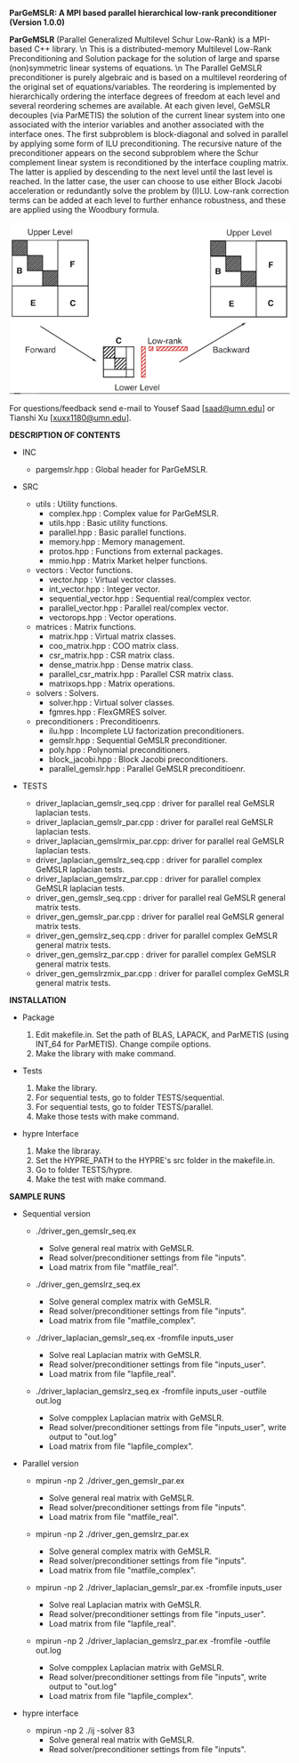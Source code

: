 **ParGeMSLR: A MPI based parallel hierarchical low-rank preconditioner (Version 1.0.0)**

**ParGeMSLR** (Parallel Generalized Multilevel Schur Low-Rank) is a MPI-based C++ library. \n 
This is a distributed-memory Multilevel Low-Rank Preconditioning and Solution package for the solution of large and sparse (non)symmetric linear systems of equations. \n
The Parallel GeMSLR preconditioner is purely algebraic and is based on a multilevel reordering of the original set of equations/variables. 
The reordering is implemented by hierarchically ordering the interface degrees of freedom at each level and several reordering schemes are available. 
At each given level, GeMSLR decouples (via ParMETIS) the solution of the current linear system into one associated with the interior variables and another associated with the interface ones.
The first subproblem is block-diagonal and solved in parallel by applying some form of ILU preconditioning. 
The recursive nature of the preconditioner appears on the second subproblem where the Schur complement linear system is reconditioned by the interface coupling matrix. 
The latter is applied by descending to the next level until the last level is reached. 
In the latter case, the user can choose to use either Block Jacobi acceleration or redundantly solve the problem by (I)LU. 
Low-rank correction terms can be added at each level to further enhance robustness, and these are applied using the Woodbury formula.

![ParGeMSLR](2-levels.png)

For questions/feedback send e-mail to Yousef Saad [saad@umn.edu] or Tianshi Xu [xuxx1180@umn.edu].


**DESCRIPTION OF CONTENTS**

 * INC
   - pargemslr.hpp                     : Global header for ParGeMSLR.

 * SRC
   - utils                             : Utility functions.
      - complex.hpp                    : Complex value for ParGeMSLR.
      - utils.hpp                      : Basic utility functions.
      - parallel.hpp                   : Basic parallel functions.
      - memory.hpp                     : Memory management.
      - protos.hpp                     : Functions from external packages.
      - mmio.hpp                       : Matrix Market helper functions.
   - vectors                           : Vector functions.
      - vector.hpp                     : Virtual vector classes.
      - int_vector.hpp                 : Integer vector.
      - sequential_vector.hpp          : Sequential real/complex vector.
      - parallel_vector.hpp            : Parallel real/complex vector.
      - vectorops.hpp                  : Vector operations.
   - matrices                          : Matrix functions.
      - matrix.hpp                     : Virtual matrix classes.
      - coo_matrix.hpp                 : COO matrix class.
      - csr_matrix.hpp                 : CSR matrix class.
      - dense_matrix.hpp               : Dense matrix class.
      - parallel_csr_matrix.hpp        : Parallel CSR matrix class.
      - matrixops.hpp                  : Matrix operations.
   - solvers                           : Solvers.
      - solver.hpp                     : Virtual solver classes.
      - fgmres.hpp                     : FlexGMRES solver.
   - preconditioners                   : Preconditioenrs.
      - ilu.hpp                        : Incomplete LU factorization preconditioners.
      - gemslr.hpp                     : Sequential GeMSLR preconditioner.
      - poly.hpp                       : Polynomial preconditioners.
      - block_jacobi.hpp               : Block Jacobi preconditioners.
      - parallel_gemslr.hpp            : Parallel GeMSLR preconditioenr.

 * TESTS
   - driver_laplacian_gemslr_seq.cpp   : driver for parallel real GeMSLR laplacian tests.
   - driver_laplacian_gemslr_par.cpp   : driver for parallel real GeMSLR laplacian tests.
   - driver_laplacian_gemslrmix_par.cpp: driver for parallel real GeMSLR laplacian tests.
   - driver_laplacian_gemslrz_seq.cpp  : driver for parallel complex GeMSLR laplacian tests.
   - driver_laplacian_gemslrz_par.cpp  : driver for parallel complex GeMSLR laplacian tests.
   - driver_gen_gemslr_seq.cpp         : driver for parallel real GeMSLR general matrix tests.
   - driver_gen_gemslr_par.cpp         : driver for parallel real GeMSLR general matrix tests.
   - driver_gen_gemslrz_seq.cpp        : driver for parallel complex GeMSLR general matrix tests.
   - driver_gen_gemslrz_par.cpp        : driver for parallel complex GeMSLR general matrix tests.
   - driver_gen_gemslrzmix_par.cpp     : driver for parallel complex GeMSLR general matrix tests.


**INSTALLATION**

 * Package
   1. Edit makefile.in. Set the path of BLAS, LAPACK, and ParMETIS (using INT_64 for ParMETIS). Change compile options.
   2. Make the library with make command.
   
 * Tests
   1. Make the library.
   2. For sequential tests, go to folder TESTS/sequential.
   3. For sequential tests, go to folder TESTS/parallel.
   3. Make those tests with make command.

 * hypre Interface
   1. Make the libraray.
   2. Set the HYPRE_PATH to the HYPRE's src folder in the makefile.in.
   3. Go to folder TESTS/hypre.
   4. Make the test with make command.
   
**SAMPLE RUNS**

 * Sequential version 
 
   - ./driver_gen_gemslr_seq.ex
      - Solve general real matrix with GeMSLR.
      - Read solver/preconditioner settings from file "inputs".
      - Load matrix from file "matfile_real".
   
   - ./driver_gen_gemslrz_seq.ex
      - Solve general complex matrix with GeMSLR.
      - Read solver/preconditioner settings from file "inputs".
      - Load matrix from file "matfile_complex".
      
   - ./driver_laplacian_gemslr_seq.ex -fromfile inputs_user
      - Solve real Laplacian matrix with GeMSLR.
      - Read solver/preconditioner settings from file "inputs_user".
      - Load matrix from file "lapfile_real".
   
   - ./driver_laplacian_gemslrz_seq.ex -fromfile inputs_user -outfile out.log
      - Solve compplex Laplacian matrix with GeMSLR.
      - Read solver/preconditioner settings from file "inputs_user", write output to "out.log"
      - Load matrix from file "lapfile_complex".
   
 * Parallel version
   
   - mpirun -np 2 ./driver_gen_gemslr_par.ex
      - Solve general real matrix with GeMSLR.
      - Read solver/preconditioner settings from file "inputs".
      - Load matrix from file "matfile_real".
   
   - mpirun -np 2 ./driver_gen_gemslrz_par.ex
      - Solve general complex matrix with GeMSLR.
      - Read solver/preconditioner settings from file "inputs".
      - Load matrix from file "matfile_complex".
      
   - mpirun -np 2 ./driver_laplacian_gemslr_par.ex -fromfile inputs_user
      - Solve real Laplacian matrix with GeMSLR.
      - Read solver/preconditioner settings from file "inputs_user".
      - Load matrix from file "lapfile_real".
   
   - mpirun -np 2 ./driver_laplacian_gemslrz_par.ex -fromfile -outfile out.log
      - Solve compplex Laplacian matrix with GeMSLR.
      - Read solver/preconditioner settings from file "inputs", write output to "out.log"
      - Load matrix from file "lapfile_complex".
   
 * hypre interface
   
   - mpirun -np 2 ./ij -solver 83
      - Solve general real matrix with GeMSLR.
      - Read solver/preconditioner settings from file "inputs".
      
